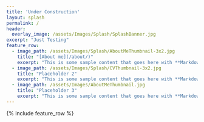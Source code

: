 ```yaml
---
title: 'Under Construction'
layout: splash
permalink: /
header:
  overlay_image: /assets/Images/Splash/SplashBanner.jpg
excerpt: "Just Testing"
feature_row:
  - image_path: /assets/Images/Splash/AboutMeThumbnail-3x2.jpg
    title: "[About me](/about/)"
    excerpt: "This is some sample content that goes here with **Markdown** formatting."
  - image_path: /assets/Images/Splash/CVThumbnail-3x2.jpg
    title: "Placeholder 2"
    excerpt: "This is some sample content that goes here with **Markdown** formatting."
  - image_path: /assets/Images/AboutMeThumbnail.jpg
    title: "Placeholder 3"
    excerpt: "This is some sample content that goes here with **Markdown** formatting."
---
```

{% include feature_row %}
